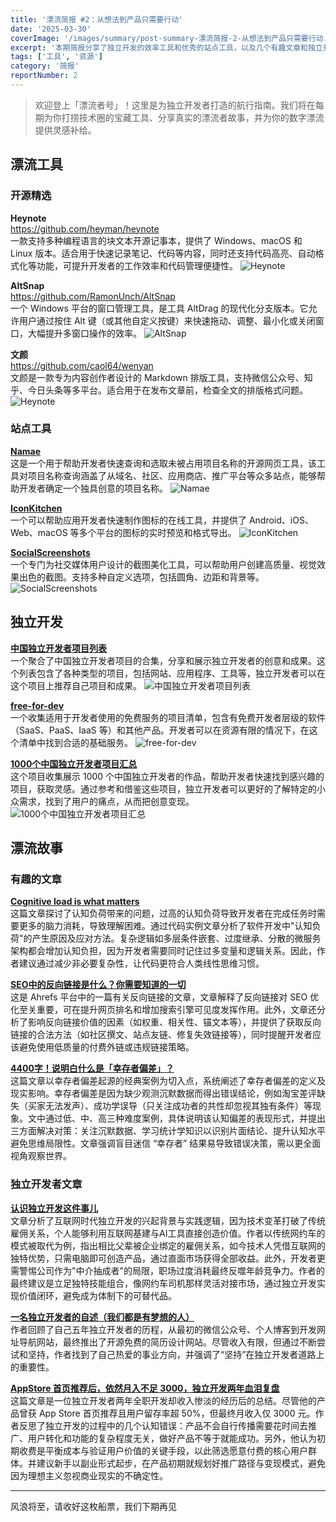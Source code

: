 ```yaml
---
title: '漂流简报 #2：从想法到产品只需要行动'
date: '2025-03-30'
coverImage: '/images/summary/post-summary-漂流简报-2-从想法到产品只需要行动.jpg'
excerpt: '本期简报分享了独立开发的效率工具和优秀的站点工具，以及几个有趣文章和独立开发者故事。'
tags: ['工具', '资源']
category: '简报'
reportNumber: 2
---
```


> 欢迎登上「漂流者号」！这里是为独立开发者打造的航行指南。我们将在每期为你打捞技术圈的宝藏工具、分享真实的漂流者故事，并为你的数字漂流提供灵感补给。

## 漂流工具

### 开源精选

**Heynote**  
https://github.com/heyman/heynote  
一款支持多种编程语言的块文本开源记事本，提供了 Windows、macOS 和 Linux 版本。适合用于快速记录笔记、代码等内容，同时还支持代码高亮、自动格式化等功能，可提升开发者的工作效率和代码管理便捷性。
![Heynote](/images/summary/post-summary-漂流简报-2-从想法到产品只需要行动-Heynote.jpg)

**AltSnap**  
https://github.com/RamonUnch/AltSnap  
一个 Windows 平台的窗口管理工具，是工具 AltDrag 的现代化分支版本。它允许用户通过按住 Alt 键（或其他自定义按键）来快速拖动、调整、最小化或关闭窗口，大幅提升多窗口操作的效率。
![AltSnap](/images/summary/post-summary-漂流简报-2-从想法到产品只需要行动-AltSnap.jpg)

**文颜**  
https://github.com/caol64/wenyan  
文颜是一款专为内容创作者设计的 Markdown 排版工具，支持微信公众号、知乎、今日头条等多平台。适合用于在发布文章前，检查全文的排版格式问题。
![Heynote](/images/summary/post-summary-漂流简报-2-从想法到产品只需要行动-Wenyan.jpg)

### 站点工具

**[Namae](https://namae.dev/)**  
这是一个用于帮助开发者快速查询和选取未被占用项目名称的开源网页工具，该工具对项目名称查询涵盖了从域名、社区、应用商店、推广平台等众多站点，能够帮助开发者确定一个独具创意的项目名称。
![Namae](/images/summary/post-summary-漂流简报-2-从想法到产品只需要行动-Namae.jpg)

**[IconKitchen](https://icon.kitchen/)**  
一个可以帮助应用开发者快速制作图标的在线工具，并提供了 Android、iOS、Web、macOS 等多个平台的图标的实时预览和格式导出。
![IconKitchen](/images/summary/post-summary-漂流简报-2-从想法到产品只需要行动-IconKitchen.jpg)

**[SocialScreenshots](https://socialscreenshots.com/editor)**  
一个专门为社交媒体用户设计的截图美化工具，可以帮助用户创建高质量、视觉效果出色的截图。支持多种自定义选项，包括圆角、边距和背景等。
![SocialScreenshots](/images/summary/post-summary-漂流简报-2-从想法到产品只需要行动-SocialScreenshots.jpg)

## 独立开发

**[中国独立开发者项目列表](https://github.com/1c7/chinese-independent-developer)**  
一个聚合了中国独立开发者项目的合集，分享和展示独立开发者的创意和成果。这个列表包含了各种类型的项目，包括网站、应用程序、工具等，独立开发者可以在这个项目上推荐自己项目和成果。
![中国独立开发者项目列表](/images/summary/post-summary-漂流简报-2-从想法到产品只需要行动-中国独立开发者项目列表.jpg)

**[free-for-dev](https://free-for.dev/)**  
一个收集适用于开发者使用的免费服务的项目清单，包含有免费开发者层级的软件（SaaS、PaaS、IaaS 等）和其他产品。开发者可以在资源有限的情况下，在这个清单中找到合适的基础服务。
![free-for-dev](/images/summary/post-summary-漂流简报-2-从想法到产品只需要行动-free-for-dev.jpg)

**[1000个中国独立开发者项目汇总](https://github.com/XiaomingX/1000-chinese-independent-developer-plus)**  
这个项目收集展示 1000 个中国独立开发者的作品，帮助开发者快速找到感兴趣的项目，获取灵感。通过参考和借鉴这些项目，独立开发者可以更好的了解特定的小众需求，找到了用户的痛点，从而把创意变现。
![1000个中国独立开发者项目汇总](/images/summary/post-summary-漂流简报-2-从想法到产品只需要行动-1000个中国独立开发者项目汇总.jpg)

## 漂流故事

### 有趣的文章

**[Cognitive load is what matters](https://minds.md/zakirullin/cognitive)**  
这篇文章探讨了认知负荷带来的问题，过高的认知负荷导致开发者在完成任务时需要更多的脑力消耗，导致理解困难。通过代码实例文章分析了软件开发中"认知负荷"的产生原因及应对方法。复杂逻辑如多层条件嵌套、过度继承、分散的微服务架构都会增加认知负担，因为开发者需要同时记住过多变量和逻辑关系。因此，作者建议通过减少非必要复杂性，让代码更符合人类线性思维习惯。

**[SEO中的反向链接是什么？你需要知道的一切](https://ahrefs.com/blog/zh/what-are-backlinks/)**  
这是 Ahrefs 平台中的一篇有关反向链接的文章，文章解释了反向链接对 SEO 优化至关重要，可在提升网页排名和增加搜索引擎可见度发挥作用。此外，文章还分析了影响反向链接价值的因素（如权重、相关性、锚文本等），并提供了获取反向链接的合法方法（如社区撰文、站点友链、修复失效链接等），同时提醒开发者应该避免使用低质量的付费外链或违规链接策略。

**[4400字！说明白什么是「幸存者偏差」？](https://www.woshipm.com/user-research/5205736.html)**  
这篇文章以幸存者偏差起源的经典案例为切入点，系统阐述了幸存者偏差的定义及现实影响。幸存者偏差是因为缺少观测沉默数据而得出错误结论，例如淘宝差评缺失（买家无法发声）、成功学误导（只关注成功者的共性却忽视其独有条件）等现象。文中通过低、中、高三种难度案例，具体说明该认知偏差的表现形式，并提出三方面解决对策：关注沉默数据、学习统计学知识以识别片面结论、提升认知水平避免思维局限性。文章强调盲目迷信 “幸存者” 结果易导致错误决策，需以更全面视角观察世界。

### 独立开发者文章

**[认识独立开发这件事儿](https://w2solo.com/topics/4413)**  
文章分析了互联网时代独立开发的兴起背景与实践逻辑，因为技术变革打破了传统雇佣关系，个人能够利用互联网基建与AI工具直接创造价值。作者以传统网约车的模式被取代为例，指出相比父辈被企业绑定的雇佣关系，如今技术人凭借互联网的独特优势，只需电脑即可创造产品，通过直面市场获得全部收益。此外，开发者更需警惕公司作为"中介抽成者"的局限，职场过度消耗最终反噬年龄竞争力。作者的最终建议是立足独特技能组合，像网约车司机那样灵活对接市场，通过独立开发实现价值闭环，避免成为体制下的可替代品。

**[一名独立开发者的自述（我们都是有梦想的人）](https://sspai.com/post/92553/)**  
作者回顾了自己五年独立开发者的历程，从最初的微信公众号、个人博客到开发网址导航网站，最终推出了开源免费的简历设计网站。尽管收入有限，但通过不断尝试和坚持，作者找到了自己热爱的事业方向，并强调了“坚持”在独立开发者道路上的重要性。

**[AppStore 首页推荐后，依然月入不足 3000，独立开发两年血泪复盘](https://mp.weixin.qq.com/s/WWcceNlXnjXu6j2bQaQ_bQ)**  
这篇文章是一位独立开发者两年全职开发却收入惨淡的经历后的总结。尽管他的产品曾获 App Store 首页推荐且用户留存率超 50%，但最终月收入仅 3000 元。作者反思了独立开发的过程中的几个认知错误：产品不会自行传播需要花时间去推广、用户转化和功能的复杂程度无关，做好产品不等于就能成功。另外，他认为初期收费是平衡成本与验证用户价值的关键手段，以此筛选愿意付费的核心用户群体。并建议新手以副业形式起步，在产品初期就规划好推广路径与变现模式，避免因为理想主义忽视商业现实的不确定性。

---

风浪将至，请收好这枚船票，我们下期再见
